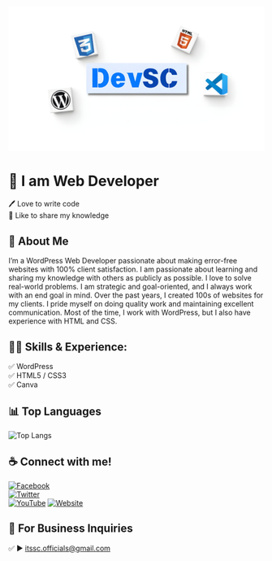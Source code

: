 <img src="banner.jpg" alt="Banner Image">

# 👑 I am Web Developer  
🖊️ Love to write code  
🎤 Like to share my knowledge  

## 🚀 About Me
I’m a WordPress Web Developer passionate about making error-free websites with 100% client satisfaction. I am passionate about learning and sharing my knowledge with others as publicly as possible. I love to solve real-world problems. I am strategic and goal-oriented, and I always work with an end goal in mind. Over the past years, I created 100s of websites for my clients. I pride myself on doing quality work and maintaining excellent communication. Most of the time, I work with WordPress, but I also have experience with HTML and CSS.

## 👨‍💻 Skills & Experience:
✅ WordPress  
✅ HTML5 / CSS3  
✅ Canva 

## 📊 Top Languages
![Top Langs](https://github-readme-stats.vercel.app/api/top-langs/?username=shovoalways&layout=compact)

## ☕ Connect with me!
[![Facebook](https://img.shields.io/badge/Facebook-%231877F2.svg?&style=for-the-badge&logo=facebook&logoColor=white)](https://www.facebook.com/profile.php?id=61572778846442)  
[![Twitter](https://img.shields.io/badge/Twitter-%231DA1F2.svg?&style=for-the-badge&logo=twitter&logoColor=white)](https://twitter.com)  
[![YouTube](https://img.shields.io/badge/YouTube-%23FF0000.svg?&style=for-the-badge&logo=youtube&logoColor=white)](https://youtube.com)
[![Website](https://img.shields.io/badge/Website-%23000000.svg?&style=for-the-badge&logo=InternetExplorer&logoColor=white)](https://devsc.kesug.com)
   

## 📧 For Business Inquiries  
✅ ► itssc.officials@gmail.com
```
